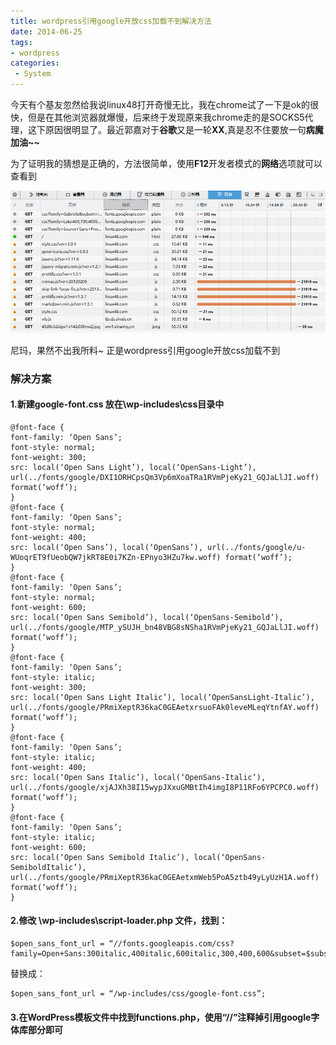 ```yaml
---
title: wordpress引用google开放css加载不到解决方法
date: 2014-06-25
tags:
- wordpress
categories:
 - System
---
```






今天有个基友忽然给我说linux48打开奇慢无比，我在chrome试了一下是ok的很快，但是在其他浏览器就爆慢，后来终于发现原来我chrome走的是SOCKS5代理，这下原因很明显了。最近郭嘉对于**谷歌**又是一轮**XX**,真是忍不住要放一句**病魔加油~~**

为了证明我的猜想是正确的，方法很简单，使用**F12**开发者模式的**网络**选项就可以查看到

![1212.png](../images/IT9HAhwVSqc4EsW.jpg)

尼玛，果然不出我所料~ 正是wordpress引用google开放css加载不到

### 解决方案

#### 1&#46;新建google-font.css 放在\wp-includes\css目录中

    @font-face {
    font-family: ‘Open Sans’;
    font-style: normal;
    font-weight: 300;
    src: local(‘Open Sans Light’), local(‘OpenSans-Light’), url(../fonts/google/DXI1ORHCpsQm3Vp6mXoaTRa1RVmPjeKy21_GQJaLlJI.woff) format(‘woff’);
    }
    @font-face {
    font-family: ‘Open Sans’;
    font-style: normal;
    font-weight: 400;
    src: local(‘Open Sans’), local(‘OpenSans’), url(../fonts/google/u-WUoqrET9fUeobQW7jkRT8E0i7KZn-EPnyo3HZu7kw.woff) format(‘woff’);
    }
    @font-face {
    font-family: ‘Open Sans’;
    font-style: normal;
    font-weight: 600;
    src: local(‘Open Sans Semibold’), local(‘OpenSans-Semibold’), url(../fonts/google/MTP_ySUJH_bn48VBG8sNSha1RVmPjeKy21_GQJaLlJI.woff) format(‘woff’);
    }
    @font-face {
    font-family: ‘Open Sans’;
    font-style: italic;
    font-weight: 300;
    src: local(‘Open Sans Light Italic’), local(‘OpenSansLight-Italic’), url(../fonts/google/PRmiXeptR36kaC0GEAetxrsuoFAk0leveMLeqYtnfAY.woff) format(‘woff’);
    }
    @font-face {
    font-family: ‘Open Sans’;
    font-style: italic;
    font-weight: 400;
    src: local(‘Open Sans Italic’), local(‘OpenSans-Italic’), url(../fonts/google/xjAJXh38I15wypJXxuGMBtIh4imgI8P11RFo6YPCPC0.woff) format(‘woff’);
    }
    @font-face {
    font-family: ‘Open Sans’;
    font-style: italic;
    font-weight: 600;
    src: local(‘Open Sans Semibold Italic’), local(‘OpenSans-SemiboldItalic’), url(../fonts/google/PRmiXeptR36kaC0GEAetxmWeb5PoA5ztb49yLyUzH1A.woff) format(‘woff’);
    }
    

#### 2&#46;修改 \wp-includes\script-loader.php 文件，找到：

    $open_sans_font_url = “//fonts.googleapis.com/css?family=Open+Sans:300italic,400italic,600italic,300,400,600&subset=$subsets”;
    

替换成：

    $open_sans_font_url = “/wp-includes/css/google-font.css”;
    

#### 3&#46;在WordPress模板文件中找到functions.php，使用“//”注释掉引用google字体库部分即可

